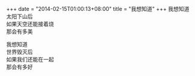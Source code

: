+++
date = "2014-02-15T01:00:13+08:00"
title = "我想知道"
+++
我想知道  
太阳下山后  
如果天空还能接着烧  
那会有多美  
  
我想知道  
世界毁灭后  
如果我们还能在一起  
那会有多好  